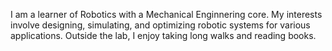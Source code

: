I am a learner of Robotics with a Mechanical Enginnering core. My interests involve designing, simulating, and optimizing robotic systems for various applications. Outside the lab, I enjoy taking long walks and reading books. 
